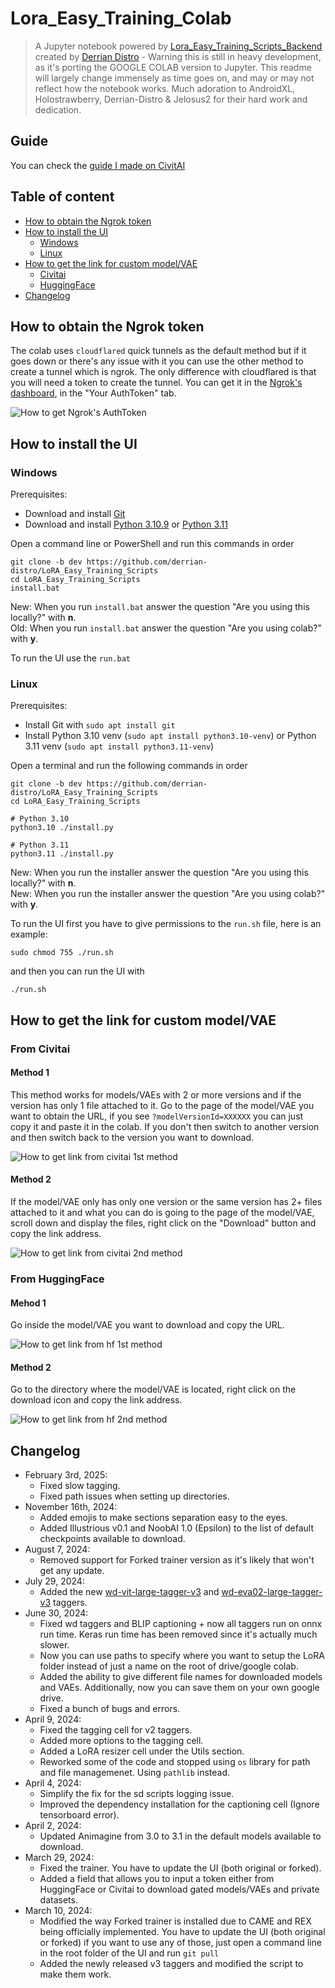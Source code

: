# Lora_Easy_Training_Colab

> A Jupyter notebook powered by [Lora_Easy_Training_Scripts_Backend](https://github.com/derrian-distro/LoRA_Easy_Training_scripts_Backend) created by [Derrian Distro](https://github.com/derrian-distro) - Warning this is still in heavy development, as it's porting the GOOGLE COLAB version to Jupyter.  This readme will largely change immensely as time goes on, and may or may not reflect how the notebook works.  Much adoration to AndroidXL, Holostrawberry, Derrian-Distro & Jelosus2 for their hard work and dedication.

## Guide

You can check the [guide I made on CivitAI](https://civitai.com/articles/4409)

## Table of content

- [How to obtain the Ngrok token](#how-to-obtain-the-ngrok-token)
- [How to install the UI](#how-to-install-the-ui)
  - [Windows](#windows)
  - [Linux](#linux)
- [How to get the link for custom model/VAE](#how-to-get-the-link-for-custom-modelvae)
  - [Civitai](#from-civitai)
  - [HuggingFace](#from-huggingface)
- [Changelog](#changelog)

## How to obtain the Ngrok token

The colab uses `cloudflared` quick tunnels as the default method but if it goes down or there's any issue with it you can use the other method to create a tunnel which is ngrok. The only difference with cloudflared is that you will need a token to create the tunnel. You can get it in the [Ngrok's dashboard](https://dashboard.ngrok.com/), in the "Your AuthToken" tab.

![How to get Ngrok's AuthToken](./assets/ngrok_token.png)

## How to install the UI

### Windows

Prerequisites:
- Download and install [Git](https://git-scm.com/downloads)
- Download and install [Python 3.10.9](https://www.python.org/downloads/release/python-3109/#:~:text=Full%20Changelog-,Files,-Version) or [Python 3.11](https://www.python.org/downloads/release/python-3110/#:~:text=Full%20Changelog-,Files,-Version)

Open a command line or PowerShell and run this commands in order
```
git clone -b dev https://github.com/derrian-distro/LoRA_Easy_Training_Scripts
cd LoRA_Easy_Training_Scripts
install.bat
```
New: When you run `install.bat` answer the question "Are you using this locally?" with **n**.<br>
Old: When you run `install.bat` answer the question "Are you using colab?" with **y**.

To run the UI use the `run.bat`

### Linux

Prerequisites:
- Install Git with `sudo apt install git`
- Install Python 3.10 venv (`sudo apt install python3.10-venv`) or Python 3.11 venv (`sudo apt install python3.11-venv`)

Open a terminal and run the following commands in order
```
git clone -b dev https://github.com/derrian-distro/LoRA_Easy_Training_Scripts
cd LoRA_Easy_Training_Scripts

# Python 3.10
python3.10 ./install.py

# Python 3.11
python3.11 ./install.py
```

New: When you run the installer answer the question "Are you using this locally?" with **n**.<br>
New: When you run the installer answer the question "Are you using colab?" with **y**.

To run the UI first you have to give permissions to the `run.sh` file, here is an example:
```
sudo chmod 755 ./run.sh
```
and then you can run the UI with
```
./run.sh
```

## How to get the link for custom model/VAE

### From Civitai

#### Method 1

This method works for models/VAEs with 2 or more versions and if the version has only 1 file attached to it. Go to the page of the model/VAE you want to obtain the URL, if you see `?modelVersionId=XXXXXX` you can just copy it and paste it in the colab. If you don't then switch to another version and then switch back to the version you want to download.

![How to get link from civitai 1st method](./assets/model_url_civitai_1.png)

#### Method 2

If the model/VAE only has only one version or the same version has 2+ files attached to it and what you can do is going to the page of the model/VAE, scroll down and display the files, right click on the "Download" button and copy the link address.

![How to get link from civitai 2nd method](./assets/model_url_civitai_2.png)

### From HuggingFace

#### Mehod 1

Go inside the model/VAE you want to download and copy the URL.

![How to get link from hf 1st method](./assets/model_url_hf_1.png)

#### Method 2

Go to the directory where the model/VAE is located, right click on the download icon and copy the link address.

![How to get link from hf 2nd method](./assets/model_url_hf_2.png)

## Changelog
- February 3rd, 2025:
  - Fixed slow tagging.
  - Fixed path issues when setting up directories.
- November 16th, 2024:
  - Added emojis to make sections separation easy to the eyes.
  - Added Illustrious v0.1 and NoobAI 1.0 (Epsilon) to the list of default checkpoints available to download.
- August 7, 2024:
  - Removed support for Forked trainer version as it's likely that won't get any update. 
- July 29, 2024:
  - Added the new [wd-vit-large-tagger-v3](https://huggingface.co/SmilingWolf/wd-vit-large-tagger-v3) and [wd-eva02-large-tagger-v3](https://huggingface.co/SmilingWolf/wd-eva02-large-tagger-v3) taggers.
- June 30, 2024:
  - Fixed wd taggers and BLIP captioning + now all taggers run on onnx run time. Keras run time has been removed since it's actually much slower.
  - Now you can use paths to specify where you want to setup the LoRA folder instead of just a name on the root of drive/google colab.
  - Added the ability to give different file names for downloaded models and VAEs. Additionally, now you can save them on your own google drive.
  - Fixed a bunch of bugs and errors.
- April 9, 2024:
  - Fixed the tagging cell for v2 taggers.
  - Added more options to the tagging cell.
  - Added a LoRA resizer cell under the Utils section.
  - Reworked some of the code and stopped using `os` library for path and file managemenet. Using `pathlib` instead.
- April 4, 2024:
  - Simplify the fix for the sd scripts logging issue.
  - Improved the dependency installation for the captioning cell (Ignore tensorboard error).
- April 2, 2024:
  - Updated Animagine from 3.0 to 3.1 in the default models available to download.
- March 29, 2024:
  - Fixed the trainer. You have to update the UI (both original or forked).
  - Added a field that allows you to input a token either from HuggingFace or Civitai to download gated models/VAEs and private datasets.
- March 10, 2024:
  - Modified the way Forked trainer is installed due to CAME and REX being officially implemented. You have to update the UI (both original or forked) if you want to use any of those, just open a command line in the root folder of the UI and run `git pull`
  - Added the newly released v3 taggers and modified the script to make them work.
